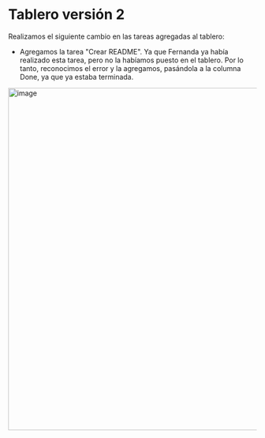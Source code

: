 # Tablero versión 2

Realizamos el siguiente cambio en las tareas agregadas al tablero:

- Agregamos la tarea "Crear README". Ya que Fernanda ya había realizado esta tarea, pero no la habíamos puesto en el tablero. Por lo tanto, reconocimos
el error y la agregamos, pasándola a la columna Done, ya que ya estaba terminada.

<img width="694" alt="image" src="https://user-images.githubusercontent.com/56087826/166618270-6da52a68-ee6b-43b4-b443-0037f48768b7.png">

